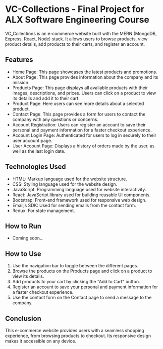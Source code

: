 # VC-Collections - Final Project for ALX Software Engineering Course

VC_Collections is an e-commerce website built with the MERN (MongoDB, Express, React, Node) stack. It allows users to browse products, view product details, add products to their carts, and register an account.

## Features

- Home Page: This page showcases the latest products and promotions.
- About Page: This page provides information about the company and its mission.
- Products Page: This page displays all available products with their images, descriptions, and prices. Users can click on a product to view its details and add it to their cart.
- Product Page: Here users can see more details about a selected product.
- Contact Page: This page provides a form for users to contact the company with any questions or concerns.
- Account Registration: Users can register an account to save their personal and payment information for a faster checkout experience.
- Account Login Page: Authenticated for users to log in securely to their user account page.
- User Account Page: Displays a history of orders made by the user, as well as the last login date.

## Technologies Used

- HTML: Markup language used for the website structure.
- CSS: Styling language used for the website design.
- JavaScript: Programming language used for website interactivity.
- React: JavaScript library used for building reusable UI components.
- Bootstrap: Front-end framework used for responsive web design.
- Emailjs SDK: Used for sending emails from the contact form.
- Redux: For state management.

## How to Run

- Coming soon...

## How to Use

1. Use the navigation bar to toggle between the different pages.
2. Browse the products on the Products page and click on a product to view its details.
3. Add products to your cart by clicking the "Add to Cart" button.
4. Register an account to save your personal and payment information for a faster checkout experience.
5. Use the contact form on the Contact page to send a message to the company.

## Conclusion

This e-commerce website provides users with a seamless shopping experience, from browsing products to checkout. Its responsive design makes it accessible on any device.
